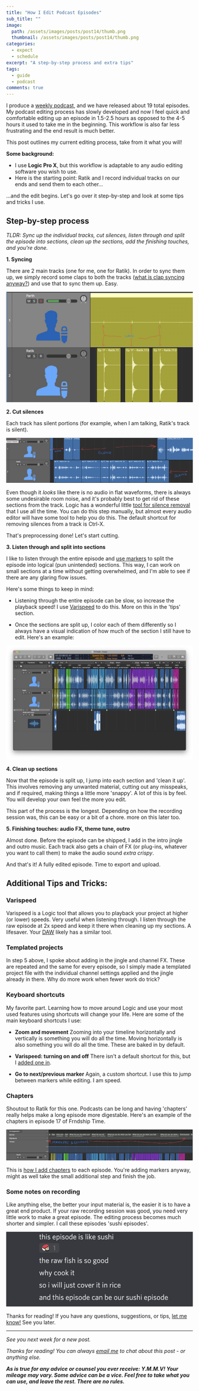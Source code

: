 ```yaml
---
title: "How I Edit Podcast Episodes"
sub_title: ""
image: 
  path: /assets/images/posts/post14/thumb.png
  thumbnail: /assets/images/posts/post14/thumb.png
categories:
  - expect
  - schedule
excerpt: "A step-by-step process and extra tips"
tags:
  - guide
  - podcast
comments: true
---
```


I produce a [weekly podcast](http://frndshiptime.com), and we have released about 19 total episodes. My podcast editing process has slowly developed and now I feel quick and comfortable editing up an episode in 1.5-2.5 hours as opposed to the 4-5 hours it used to take me in the beginning. This workflow is also far less frustrating and the end result is much better. 

This post outlines my current editing process, take from it what you will!

**Some background:** 

- I use **Logic Pro X**, but this workflow is adaptable to any audio editing software you wish to use. 
- Here is the starting point: Ratik and I record individual tracks on our ends and send them to each other...

...and the edit begins. Let's go over it step-by-step and look at some tips and tricks I use.

## Step-by-step process

*TLDR: Sync up the individual tracks, cut silences, listen through and split the episode into sections, clean up the sections, add the finishing touches, and you're done.*

**1. Syncing**

There are 2 main tracks (one for me, one for Ratik). In order to sync them up, we simply record some claps to both the tracks ([what is clap syncing anyway?](https://www.reddit.com/r/InsideGaming/comments/2nqzzz/what_are_you_doing_when_you_sync_and_clap_in_some/)) and use that to sync them up. Easy. 

![sync](/assets/images/posts/post14/1.jpg)

**2. Cut silences**

Each track has silent portions (for example, when I am talking, Ratik's track is silent).

![silent](/assets/images/posts/post14/2.jpg)

Even though it _looks_ like there is no audio in flat waveforms, there is always some undesirable room noise, and it's probably best to get rid of these sections from the track. Logic has a wonderful little [tool for silence removal](https://www.youtube.com/watch?v=T1FIzLPMzRA) that I use all the time. You can do this step manually, but almost every audio editor will have some tool to help you do this. The default shortcut for removing silences from a track is Ctrl-X.
  
That's preprocessing done! Let's start cutting.

**3. Listen through and split into sections**

I like to listen through the entire episode and [use markers](https://loopcommunity.com/blog/2019/11/how-to-use-markers-and-edit-your-arrangement-in-logic-pro/) to split the episode into logical (pun unintended) sections. This way, I can work on small sections at a time without getting overwhelmed, and I'm able to see if there are any glaring flow issues. 

Here's some things to keep in mind:

  - Listening through the entire episode can be slow, so increase the playback speed! I use [Varispeed](https://support.apple.com/guide/logicpro/varispeed-alter-speed-pitch-audio-lgcp1cc678a7/mac) to do this. More on this in the 'tips' section. 
  
  - Once the sections are split up, I color each of them differently so I always have a visual indication of how much of the section I still have to edit. Here's an example:

![sections](/assets/images/posts/post14/3.png)

**4. Clean up sections**

Now that the episode is split up, I jump into each section and 'clean it up'. This involves removing any unwanted material, cutting out any misspeaks, and if required, making things a little more 'snappy'. A lot of this is by feel. You will develop your own feel the more you edit. 

This part of the process is the longest. Depending on how the recording session was, this can be easy or a bit of a chore. more on this later too.

**5. Finishing touches: audio FX, theme tune, outro**
  
Almost done. Before the episode can be shipped, I add in the intro jingle and outro music. Each track also gets a chain of FX (or plug-ins, whatever you want to call them) to make the audio sound _extra crispy_.

And that's it! A fully edited episode. Time to export and upload. 

## Additional Tips and Tricks:

### Varispeed

Varispeed is a Logic tool that allows you to playback your project at higher (or lower) speeds. Very useful when listening through. I listen through the raw episode at 2x speed and keep it there when cleaning up my sections. A lifesaver. Your [DAW](https://en.wikipedia.org/wiki/Digital_audio_workstation) likely has a similar tool.

### Templated projects 

In step 5 above, I spoke about adding in the jingle and channel FX. These are repeated and the same for every episode, so I simply made a templated project file with the individual channel settings applied and the jingle already in there. Why do more work when fewer work do trick?

### Keyboard shortcuts

My favorite part. Learning how to move around Logic and use your most used features using shortcuts will change your life. Here are some of the main keyboard shortcuts I use:

- **Zoom and movement**
  Zooming into your timeline horizontally and vertically is something you will do all the time. Moving horizontally is also something you will do all the time. 
  These are baked in by default.

- **Varispeed: turning on and off**
  There isn't a default shortcut for this, but I [added one in](https://support.apple.com/en-us/HT210089). 

- **Go to next/previous marker**
  Again, a custom shortcut. I use this to jump between markers while editing. I am speed. 

### Chapters

Shoutout to Ratik for this one. Podcasts can be long and having 'chapters' really helps make a long episode more digestable. Here's an example of the chapters in episode 17 of Frndship Time.

![Chapters](/assets/images/posts/post14/4.jpg)

This is [how I add chapters](https://www.youtube.com/watch?v=fOQh1llpaQo) to each episode. You're adding markers anyway, might as well take the small additional step and finish the job. 

### Some notes on recording
Like anything else, the better your input material is, the easier it is to have a great end product. 
If your raw recording session was good, you need very little work to make a great episode. The editing process becomes much shorter and simpler. I call these episodes 'sushi episodes'. 

![sushi](/assets/images/posts/post14/5.png)

Thanks for reading! If you have any questions, suggestions, or tips, [let me know!](mailto:parthswat@gmail.com) See you later. 

---

*See you next week for a new post.*

 *Thanks for reading! You can always [email me](mailto:parthswat@gmail.com) to chat about this post - or anything else.*

 ***As is true for any advice or counsel you ever receive: Y.M.M.V! Your mileage may vary. Some advice can be a vice. Feel free to take what you can use, and leave the rest. There are no rules.***

